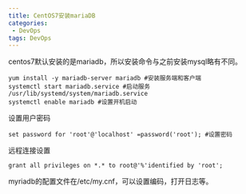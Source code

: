 ```yaml
---
title: CentOS7安装mariaDB
categories:
 - DevOps
tags: DevOps
---
```


centos7默认安装的是mariadb，所以安装命令与之前安装mysql略有不同。
```
yum install -y mariadb-server mariadb #安装服务端和客户端
systemctl start mariadb.service #启动服务 /usr/lib/systemd/system/mariadb.service
systemctl enable mariadb #设置开机启动
```
设置用户密码
```
set password for 'root'@'localhost' =password('root'); #设置密码
```
远程连接设置
```
grant all privileges on *.* to root@'%'identified by 'root';
```
myriadb的配置文件在/etc/my.cnf，可以设置编码，打开日志等。
